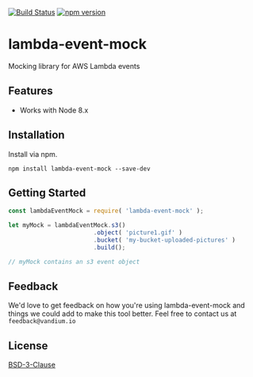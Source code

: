 [![Build Status](https://travis-ci.org/vandium-io/lambda-event.mock.svg?branch=master)](https://travis-ci.org/vandium-io/lambda-event-mock)
[![npm version](https://badge.fury.io/js/lambda-event-mock.svg)](https://badge.fury.io/js/lambda-event-mock)

# lambda-event-mock

Mocking library for AWS Lambda events

## Features
* Works with Node 8.x

## Installation
Install via npm.

	npm install lambda-event-mock --save-dev


## Getting Started

```js
const lambdaEventMock = require( 'lambda-event-mock' );

let myMock = lambdaEventMock.s3()
						.object( 'picture1.gif' )
						.bucket( 'my-bucket-uploaded-pictures' )
						.build();

// myMock contains an s3 event object
```


## Feedback

We'd love to get feedback on how you're using lambda-event-mock and things we
could add to make this tool better. Feel free to contact us at
`feedback@vandium.io`


## License

[BSD-3-Clause](https://en.wikipedia.org/wiki/BSD_licenses)
